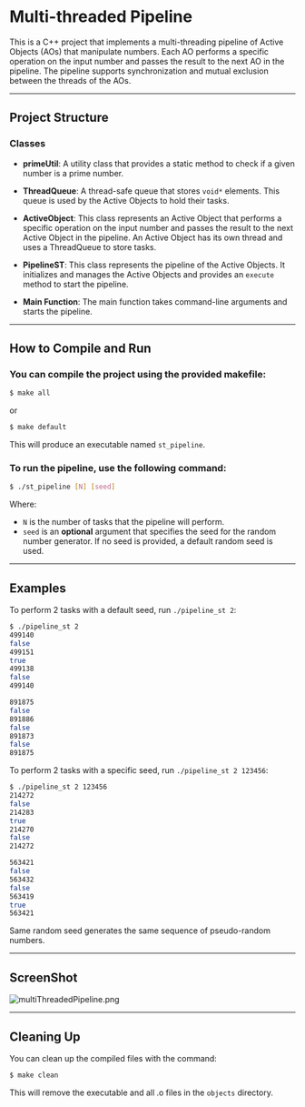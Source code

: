 # Multi-threaded Pipeline

This is a C++ project that implements a multi-threading pipeline of Active Objects (AOs) that manipulate numbers. Each
AO performs a specific operation on the input number and passes the result to the next AO in the pipeline. The pipeline
supports synchronization and mutual exclusion between the threads of the AOs.

---

## Project Structure

### Classes

* **primeUtil**: A utility class that provides a static method to check if a given number is a prime number.

* **ThreadQueue**: A thread-safe queue that stores `void*` elements. This queue is used by the Active Objects to hold
  their tasks.

* **ActiveObject**: This class represents an Active Object that performs a specific operation on the input number and
  passes the result to the next Active Object in the pipeline. An Active Object has its own thread and uses a
  ThreadQueue to store tasks.

* **PipelineST**: This class represents the pipeline of the Active Objects. It initializes and manages the Active
  Objects and provides an `execute` method to start the pipeline.

* **Main Function**: The main function takes command-line arguments and starts the pipeline.

---

## How to Compile and Run

### You can compile the project using the provided makefile:

```bash
$ make all
```

or

```bash
$ make default
```

This will produce an executable named `st_pipeline`.

### To run the pipeline, use the following command:

```bash
$ ./st_pipeline [N] [seed]
```

Where:

- `N` is the number of tasks that the pipeline will perform.
- `seed` is an **optional** argument that specifies the seed for the random number generator. If no seed is provided, a
  default random seed is used.

---

## Examples

To perform 2 tasks with a default seed, run `./pipeline_st 2`:

```bash
$ ./pipeline_st 2
499140
false
499151
true
499138
false
499140

891875
false
891886
false
891873
false
891875
```

To perform 2 tasks with a specific seed, run `./pipeline_st 2 123456`:

```bash
$ ./pipeline_st 2 123456
214272
false
214283
true
214270
false
214272

563421
false
563432
false
563419
true
563421
```

Same random seed generates the same sequence of pseudo-random numbers.

---

## ScreenShot
![multiThreadedPipeline.png](multiThreadedPipeline.png)

---

## Cleaning Up

You can clean up the compiled files with the command:

```bash
$ make clean
```

This will remove the executable and all .o files in the `objects` directory.
